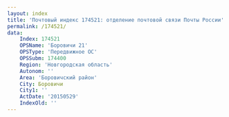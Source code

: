 ```yaml
---
layout: index
title: 'Почтовый индекс 174521: отделение почтовой связи Почты России'
permalink: /174521/
data:
    Index: 174521
    OPSName: 'Боровичи 21'
    OPSType: 'Передвижное ОС'
    OPSSubm: 174400
    Region: 'Новгородская область'
    Autonom: ''
    Area: 'Боровичский район'
    City: Боровичи
    City1: ''
    ActDate: '20150529'
    IndexOld: ''
---
```

